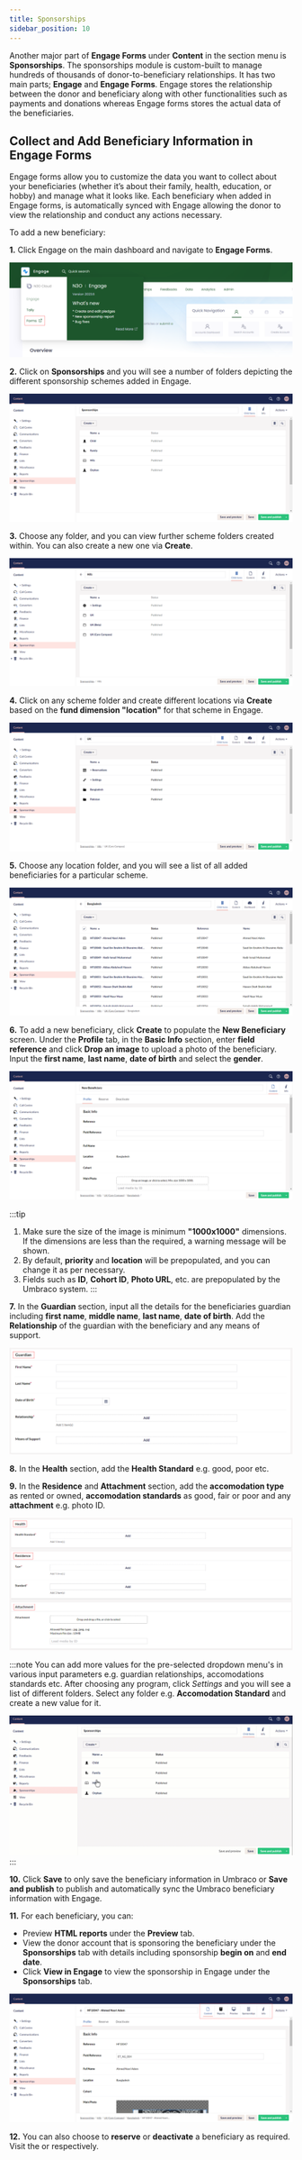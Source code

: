 ```yaml
---
title: Sponsorships
sidebar_position: 10
---
```


Another major part of **Engage Forms** under **Content** in the section menu is **Sponsorships**. The sponsorships module is custom-built to manage hundreds of thousands of donor-to-beneficiary relationships. It has two main parts; **Engage** and **Engage Forms**. Engage stores the relationship between the donor and beneficiary along with other functionalities such as payments and donations whereas Engage forms stores the actual data of the beneficiaries.

## Collect and Add Beneficiary Information in Engage Forms

Engage forms allow you to customize the data you want to collect about your beneficiaries (whether it’s about their family, health, education, or hobby) and manage what it looks like. Each beneficiary when added in Engage forms, is automatically synced with Engage allowing the donor to view the relationship and conduct any actions necessary.

To add a new beneficiary:

**1.** Click Engage on the main dashboard and navigate to **Engage Forms**. 

![click engage forms](./click-engage-forms.png)

**2.** Click on **Sponsorships** and you will see a number of folders depicting the different sponsorship schemes added in Engage.

![view scheme folders](./view-scheme-folders.png)

**3.** Choose any folder, and you can view further scheme folders created within. You can also create a new one via **Create**. 

![choose within scheme folder](./choose-within-scheme-folder.png)

**4.** Click on any scheme folder and create different locations via **Create** based on the **fund dimension "location"** for that scheme in Engage.

![view location folder](./view-location-folder.png)

**5.** Choose any location folder, and you will see a list of all added beneficiaries for a particular scheme. 

![list of added beneficiaries](./list-of-added-beneficiaries.png)

**6.** To add a new beneficiary, click **Create** to populate the **New Beneficiary** screen. Under the **Profile** tab, in the **Basic Info** section, enter **field reference** and click **Drop an image** to upload a photo of the beneficiary. Input the **first name**, **last name**, **date of birth** and select the **gender**.

![add beneficiary](./add-beneficiary.png)

:::tip
1. Make sure the size of the image is minimum **"1000x1000"** dimensions. If the dimensions are less than the required, a warning message will be shown.
2. By default, **priority** and **location** will be prepopulated, and you can change it as per necessary.
3. Fields such as **ID**, **Cohort ID**, **Photo URL**, etc. are prepopulated by the Umbraco system.
:::


**7.** In the **Guardian** section, input all the details for the beneficiaries guardian including **first name**, **middle name**, **last name**, **date of birth**. Add the **Relationship** of the guardian with the beneficiary and any means of support.

![Input guardian information section](./guardian-info-section.png)

**8.** In the **Health** section, add the **Health Standard** e.g. good, poor etc. 

**9.** In the **Residence** and **Attachment** section, add the **accomodation type** as rented or owned, **accomodation standards** as good, fair or poor and any **attachment** e.g. photo ID.

![Input health, residence, attachment information section](./health-residence-attachment.png)

:::note
You can add more values for the pre-selected dropdown menu's in various input parameters e.g. guardian relationships, accomodations standards etc. After choosing any program, click *Settings* and you will see a list of different folders. Select any folder e.g. **Accomodation Standard** and create a new value for it.

![Add values for pre-selected dropdown Gif](./add-values-dropdown.gif)
:::

**10.** Click **Save** to only save the beneficiary information in Umbraco or **Save and publish** to publish and automatically sync the Umbraco beneficiary information with Engage.

**11.** For each beneficiary, you can:

- Preview **HTML reports** under the **Preview** tab.
- View the donor account that is sponsoring the beneficiary under the **Sponsorships** tab with details including sponsorship **begin on** and **end date**. 
- Click **View in Engage** to view the sponsorship in Engage under the **Sponsorships** tab.

![view beneficiary detail](./view-beneficiary-detail.png)

**12.** You can also choose to **reserve** or **deactivate** a beneficiary as required. Visit the <K2Link route="docs/engage/sponsorships/reserving-sponsorships/" text="Reserving" isInternal/> or <K2Link route="docs/engage/sponsorships/deactivating-sponsorship/" text="Deactivating Beneficiary documentations" isInternal/> respectively.